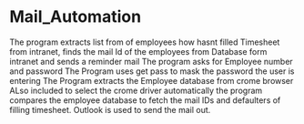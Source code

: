 # Mail_Automation
The program extracts list from of employees how hasnt filled Timesheet from intranet, finds the mail Id of the employees from Database form intranet and sends a reminder mail
The program asks for Employee number and password
The Program uses get pass to mask the password the user is entering
The Program extracts the Employee database from crome browser
ALso included to select the crome driver automatically
the program compares the employee database to fetch the mail IDs and defaulters of filling timesheet.
Outlook is used to send the mail out.
